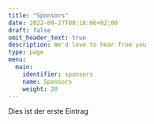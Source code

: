```yaml
---
title: "Sponsors"
date: 2022-09-27T08:18:06+02:00
draft: false
omit_header_text: true
description: We'd love to hear from you
type: page
menu:
  main:
    identifier: sponsors
    name: Sponsors
    weight: 20
---
```


Dies ist der erste Eintrag
